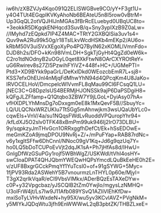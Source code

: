 iw6h/zXBZVJy4Kqo091Q2ELISWGBve9CO/yY+F3gt1U=
y4O4TUt4EGqpIKVKyAhoNb6BEAteU5n8I5row0vBtrM=
Up3GqQL2otVQJHlJnMGAs3fBrRcELuebyd0UBqUC8to=
+3eokkR5DKgqkENHqcd3SuvB/q+Sny3ypIXzB9Z0aLw=
//IMyhd7zEQpkd7lP4Z4MAC+TRtY2GXBQlSia3uv1s4=
Quv9wA2Ru99k50g/r18TsILkvWcdHSKb4mEKp2/AU6o=
kRbM50V3uiSVxXEgoXyPo4PQ7ByIN62xKOMLIVmnFdo=
DJD8h2s/DFO+kKn98lVmLDH+SgkTjGyHt4QgZd0eW6k=
C2ro1tdNOdnyB2uOGyL0qet8XkFtwN8OArCXYROtReY=
uG6Rwirev8s27ZI5PzwihFYiVZ+448f+HC+/UGMePTI=
Ptd3+XD9BYkk9paGrL/DeKxlDkd0WEozcbEmR7L+sj8=
KSS7efxOhEUnl4nMjqFdMhwYhN94d4QPcqKm4U8JaKo=
IRVOCELHoV/DmcpelcWlVvmFL8qMau99Cl6FCsqQ1LU=
jNEC3C+G8DpzIsUS4BERMjHJONSSk9ajP6DaPSDgiH8=
kQFgJLZFfamp+Q1Qtqbo3ZBW7Y9jLGoL+DyiAsy07hA=
vfHXDPLYhMnsDg7oDxxgm0eE8k1MxQevF5B//SbuyYc=
LQ/ULQCNxWRZUKIu7TtSGg5mAhnwjkm3wsUQaUbYLc0=
cqwEIs+VnV/4a/su1NQqsFWdLvRuoddVPQuropYhr94=
/kfLdXJ5O2slv0TFK48xBmPm99uk946Ij2IrO73DLBU=
9y/sqpkzyJmTHvGcn1ORRxggfhDefCt/Ek+hSsEDOwE=
meGmKZoA9jmqDPOU9NvRj+Z/+/mPuFYap+RAB87rdNc=
v6y1xgItSFfw6DhCnnl/NNoc09gV1Kq+Jd6g9qzUq7Y=
ho0LQ5bDoTCUPoEvVjt2dqJK1sA+Ph7jHfAs8d/IHwU=
GnIgDfWzGSuPGy1rojf5WBhWgZ/USKWdl/tVhI4osHY=
swCIoaDPAT4QHJQbmYWEQwHQPsYmcdLQuBkEeHE0h2E=
v/zUF8BxgrGCckPmqYf1YuTcsI0+of+91gSYWG+5Myc=
1fjPV93Rda2ASWehY5B7vnourmzLnTHYL0p60e/MjyI=
T3gX2qrlkVqaR/eCl9VbsVIMkx/ADerBQzEsTAXeDYw=
c0P+y32Vpgcbaz/yJSCQIB2tZm0YwjIo/mgysLzNMHQ=
U3olFrW4jt/Ls7Iw9J11Afb089YSvQ1AZIiVlEhKfDw=
mxiSoTyLVHvWxdeN+hy95X/wu5yv3KCvlAVZ+PVgNkM=
y5MlYkJQDqWtu3jfh9EnWWWwL2qB3pbtZK/THBZLxeE=
